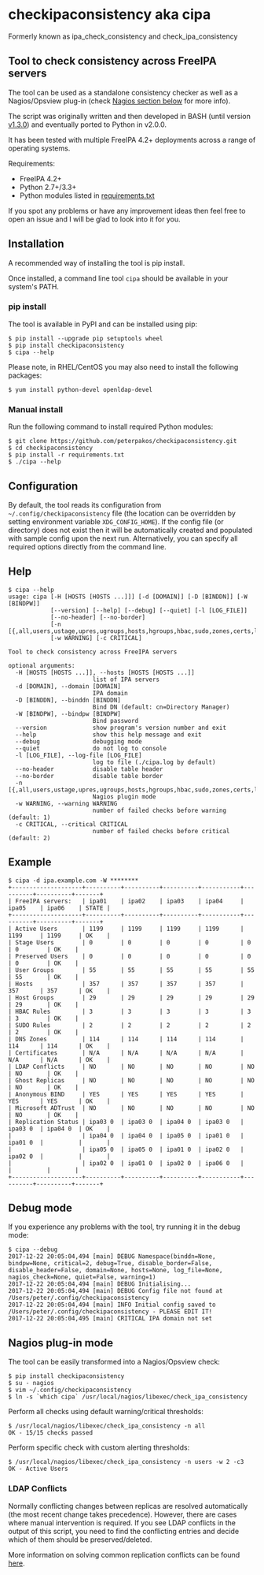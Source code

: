 # checkipaconsistency aka cipa
Formerly known as ipa_check_consistency and check_ipa_consistency

## Tool to check consistency across FreeIPA servers
The tool can be used as a standalone consistency checker as well as a
Nagios/Opsview plug-in (check [Nagios section below](#nagios-plug-in-mode) for
more info).

The script was originally written and then developed in BASH (until version
[v1.3.0](https://github.com/peterpakos/checkipaconsistency/tree/v1.3.0)) and
eventually ported to Python in v2.0.0.

It has been tested with multiple FreeIPA 4.2+ deployments across a range of
operating systems.

Requirements:
* FreeIPA 4.2+
* Python 2.7+/3.3+
* Python modules listed in
[requirements.txt](https://github.com/peterpakos/checkipaconsistency/blob/master/requirements.txt)

If you spot any problems or have any improvement ideas then feel free to open
an issue and I will be glad to look into it for you.

## Installation
A recommended way of installing the tool is pip install.

Once installed, a command line tool `cipa` should be available in your system's PATH.

### pip install
The tool is available in PyPI and can be installed using pip:
```
$ pip install --upgrade pip setuptools wheel
$ pip install checkipaconsistency
$ cipa --help
```

Please note, in RHEL/CentOS you may also need to install the following
packages:
```
$ yum install python-devel openldap-devel
```

### Manual install
Run the following command to install required Python modules:
```
$ git clone https://github.com/peterpakos/checkipaconsistency.git
$ cd checkipaconsistency
$ pip install -r requirements.txt
$ ./cipa --help
```

## Configuration
By default, the tool reads its configuration from
`~/.config/checkipaconsistency` file (the location can be overridden by setting
environment variable `XDG_CONFIG_HOME`). If the config file (or directory) does
not exist then it will be automatically created and populated with sample
config upon the next run. Alternatively, you can specify all required options
directly from the command line.

## Help
```
$ cipa --help
usage: cipa [-H [HOSTS [HOSTS ...]]] [-d [DOMAIN]] [-D [BINDDN]] [-W [BINDPW]]
            [--version] [--help] [--debug] [--quiet] [-l [LOG_FILE]]
            [--no-header] [--no-border]
            [-n [{,all,users,ustage,upres,ugroups,hosts,hgroups,hbac,sudo,zones,certs,ldap,ghosts,bind,msdcs,replica}]]
            [-w WARNING] [-c CRITICAL]

Tool to check consistency across FreeIPA servers

optional arguments:
  -H [HOSTS [HOSTS ...]], --hosts [HOSTS [HOSTS ...]]
                        list of IPA servers
  -d [DOMAIN], --domain [DOMAIN]
                        IPA domain
  -D [BINDDN], --binddn [BINDDN]
                        Bind DN (default: cn=Directory Manager)
  -W [BINDPW], --bindpw [BINDPW]
                        Bind password
  --version             show program's version number and exit
  --help                show this help message and exit
  --debug               debugging mode
  --quiet               do not log to console
  -l [LOG_FILE], --log-file [LOG_FILE]
                        log to file (./cipa.log by default)
  --no-header           disable table header
  --no-border           disable table border
  -n [{,all,users,ustage,upres,ugroups,hosts,hgroups,hbac,sudo,zones,certs,ldap,ghosts,bind,msdcs,replica}]
                        Nagios plugin mode
  -w WARNING, --warning WARNING
                        number of failed checks before warning (default: 1)
  -c CRITICAL, --critical CRITICAL
                        number of failed checks before critical (default: 2)
```

## Example
```
$ cipa -d ipa.example.com -W ********
+--------------------+----------+----------+----------+-----------+----------+----------+-------+
| FreeIPA servers:   | ipa01    | ipa02    | ipa03    | ipa04     | ipa05    | ipa06    | STATE |
+--------------------+----------+----------+----------+-----------+----------+----------+-------+
| Active Users       | 1199     | 1199     | 1199     | 1199      | 1199     | 1199     | OK    |
| Stage Users        | 0        | 0        | 0        | 0         | 0        | 0        | OK    |
| Preserved Users    | 0        | 0        | 0        | 0         | 0        | 0        | OK    |
| User Groups        | 55       | 55       | 55       | 55        | 55       | 55       | OK    |
| Hosts              | 357      | 357      | 357      | 357       | 357      | 357      | OK    |
| Host Groups        | 29       | 29       | 29       | 29        | 29       | 29       | OK    |
| HBAC Rules         | 3        | 3        | 3        | 3         | 3        | 3        | OK    |
| SUDO Rules         | 2        | 2        | 2        | 2         | 2        | 2        | OK    |
| DNS Zones          | 114      | 114      | 114      | 114       | 114      | 114      | OK    |
| Certificates       | N/A      | N/A      | N/A      | N/A       | N/A      | N/A      | OK    |
| LDAP Conflicts     | NO       | NO       | NO       | NO        | NO       | NO       | OK    |
| Ghost Replicas     | NO       | NO       | NO       | NO        | NO       | NO       | OK    |
| Anonymous BIND     | YES      | YES      | YES      | YES       | YES      | YES      | OK    |
| Microsoft ADTrust  | NO       | NO       | NO       | NO        | NO       | NO       | OK    |
| Replication Status | ipa03 0  | ipa03 0  | ipa04 0  | ipa03 0   | ipa03 0  | ipa04 0  | OK    |
|                    | ipa04 0  | ipa04 0  | ipa05 0  | ipa01 0   | ipa01 0  |          |       |
|                    | ipa05 0  | ipa05 0  | ipa01 0  | ipa02 0   | ipa02 0  |          |       |
|                    | ipa02 0  | ipa01 0  | ipa02 0  | ipa06 0   |          |          |       |
+--------------------+----------+----------+----------+-----------+----------+----------+-------+

```
## Debug mode
If you experience any problems with the tool, try running it in the debug mode:
```
$ cipa --debug
2017-12-22 20:05:04,494 [main] DEBUG Namespace(binddn=None, bindpw=None, critical=2, debug=True, disable_border=False, disable_header=False, domain=None, hosts=None, log_file=None, nagios_check=None, quiet=False, warning=1)
2017-12-22 20:05:04,494 [main] DEBUG Initialising...
2017-12-22 20:05:04,494 [main] DEBUG Config file not found at /Users/peter/.config/checkipaconsistency
2017-12-22 20:05:04,494 [main] INFO Initial config saved to /Users/peter/.config/checkipaconsistency - PLEASE EDIT IT!
2017-12-22 20:05:04,495 [main] CRITICAL IPA domain not set
```

## Nagios plug-in mode
The tool can be easily transformed into a Nagios/Opsview check:
```
$ pip install checkipaconsistency
$ su - nagios
$ vim ~/.config/checkipaconsistency
$ ln -s `which cipa` /usr/local/nagios/libexec/check_ipa_consistency
```

Perform all checks using default warning/critical thresholds:
```
$ /usr/local/nagios/libexec/check_ipa_consistency -n all
OK - 15/15 checks passed
```

Perform specific check with custom alerting thresholds:
```
$ /usr/local/nagios/libexec/check_ipa_consistency -n users -w 2 -c3
OK - Active Users
```

### LDAP Conflicts
Normally conflicting changes between replicas are resolved automatically (the
most recent change takes precedence).
However, there are cases where manual intervention is required. If you see LDAP
conflicts in the output of this script,
you need to find the conflicting entries and decide which of them should be
preserved/deleted.

More information on solving common replication conflicts can be found
[here](https://access.redhat.com/documentation/en-us/red_hat_directory_server/10/html/administration_guide/managing_replication-solving_common_replication_conflicts).
